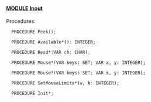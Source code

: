 
#### [MODULE Input](https://github.com/io-core/Oberon/blob/main/Input.Mod)

Procedures:

```
  PROCEDURE Peek();
```
```
  PROCEDURE Available*(): INTEGER;
```
```
  PROCEDURE Read*(VAR ch: CHAR);
```
```
  PROCEDURE Mouse*(VAR keys: SET; VAR x, y: INTEGER);
```
```
  PROCEDURE Mouse*(VAR keys: SET; VAR x, y: INTEGER);
```
```
  PROCEDURE SetMouseLimits*(w, h: INTEGER);
```
```
  PROCEDURE Init*;
```
